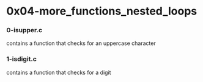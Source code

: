 # 0x04-more_functions_nested_loops

### 0-isupper.c
contains a function that checks for
an uppercase character

### 1-isdigit.c
contains a function that checks for
a digit

